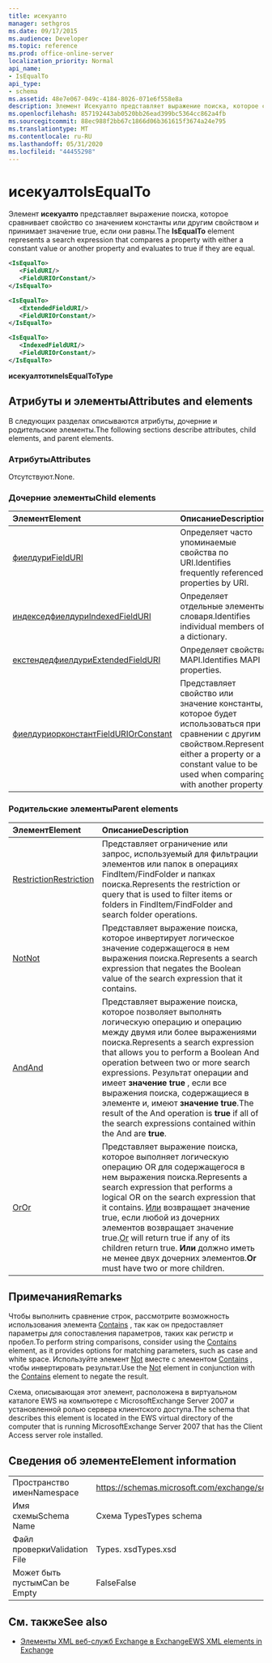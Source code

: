 ```yaml
---
title: исекуалто
manager: sethgros
ms.date: 09/17/2015
ms.audience: Developer
ms.topic: reference
ms.prod: office-online-server
localization_priority: Normal
api_name:
- IsEqualTo
api_type:
- schema
ms.assetid: 48e7e067-049c-4184-8026-071e6f558e8a
description: Элемент Исекуалто представляет выражение поиска, которое сравнивает свойство со значением константы или другим свойством и принимает значение true, если они равны.
ms.openlocfilehash: 857192443ab0520bb26ead399bc5364cc862a4fb
ms.sourcegitcommit: 88ec988f2bb67c1866d06b361615f3674a24e795
ms.translationtype: MT
ms.contentlocale: ru-RU
ms.lasthandoff: 05/31/2020
ms.locfileid: "44455298"
---
```

# <a name="isequalto"></a><span data-ttu-id="e4fd8-103">исекуалто</span><span class="sxs-lookup"><span data-stu-id="e4fd8-103">IsEqualTo</span></span>

<span data-ttu-id="e4fd8-104">Элемент **исекуалто** представляет выражение поиска, которое сравнивает свойство со значением константы или другим свойством и принимает значение true, если они равны.</span><span class="sxs-lookup"><span data-stu-id="e4fd8-104">The **IsEqualTo** element represents a search expression that compares a property with either a constant value or another property and evaluates to true if they are equal.</span></span> 
  
```xml
<IsEqualTo>
   <FieldURI/>
   <FieldURIOrConstant/>
</IsEqualTo>
```

```xml
<IsEqualTo>
   <ExtendedFieldURI/>
   <FieldURIOrConstant/>
</IsEqualTo>
```

```xml
<IsEqualTo>
   <IndexedFieldURI/> 
   <FieldURIOrConstant/>
</IsEqualTo>
```

<span data-ttu-id="e4fd8-105">**исекуалтотипе**</span><span class="sxs-lookup"><span data-stu-id="e4fd8-105">**IsEqualToType**</span></span>

## <a name="attributes-and-elements"></a><span data-ttu-id="e4fd8-106">Атрибуты и элементы</span><span class="sxs-lookup"><span data-stu-id="e4fd8-106">Attributes and elements</span></span>

<span data-ttu-id="e4fd8-107">В следующих разделах описываются атрибуты, дочерние и родительские элементы.</span><span class="sxs-lookup"><span data-stu-id="e4fd8-107">The following sections describe attributes, child elements, and parent elements.</span></span>
  
### <a name="attributes"></a><span data-ttu-id="e4fd8-108">Атрибуты</span><span class="sxs-lookup"><span data-stu-id="e4fd8-108">Attributes</span></span>

<span data-ttu-id="e4fd8-109">Отсутствуют.</span><span class="sxs-lookup"><span data-stu-id="e4fd8-109">None.</span></span>
  
### <a name="child-elements"></a><span data-ttu-id="e4fd8-110">Дочерние элементы</span><span class="sxs-lookup"><span data-stu-id="e4fd8-110">Child elements</span></span>

|<span data-ttu-id="e4fd8-111">**Элемент**</span><span class="sxs-lookup"><span data-stu-id="e4fd8-111">**Element**</span></span>|<span data-ttu-id="e4fd8-112">**Описание**</span><span class="sxs-lookup"><span data-stu-id="e4fd8-112">**Description**</span></span>|
|:-----|:-----|
|[<span data-ttu-id="e4fd8-113">фиелдури</span><span class="sxs-lookup"><span data-stu-id="e4fd8-113">FieldURI</span></span>](fielduri.md) <br/> |<span data-ttu-id="e4fd8-114">Определяет часто упоминаемые свойства по URI.</span><span class="sxs-lookup"><span data-stu-id="e4fd8-114">Identifies frequently referenced properties by URI.</span></span>  <br/> |
|[<span data-ttu-id="e4fd8-115">индекседфиелдури</span><span class="sxs-lookup"><span data-stu-id="e4fd8-115">IndexedFieldURI</span></span>](indexedfielduri.md) <br/> |<span data-ttu-id="e4fd8-116">Определяет отдельные элементы словаря.</span><span class="sxs-lookup"><span data-stu-id="e4fd8-116">Identifies individual members of a dictionary.</span></span>  <br/> |
|[<span data-ttu-id="e4fd8-117">екстендедфиелдури</span><span class="sxs-lookup"><span data-stu-id="e4fd8-117">ExtendedFieldURI</span></span>](extendedfielduri.md) <br/> |<span data-ttu-id="e4fd8-118">Определяет свойства MAPI.</span><span class="sxs-lookup"><span data-stu-id="e4fd8-118">Identifies MAPI properties.</span></span>  <br/> |
|[<span data-ttu-id="e4fd8-119">фиелдуриорконстант</span><span class="sxs-lookup"><span data-stu-id="e4fd8-119">FieldURIOrConstant</span></span>](fielduriorconstant.md) <br/> |<span data-ttu-id="e4fd8-120">Представляет свойство или значение константы, которое будет использоваться при сравнении с другим свойством.</span><span class="sxs-lookup"><span data-stu-id="e4fd8-120">Represents either a property or a constant value to be used when comparing with another property.</span></span>  <br/> |
   
### <a name="parent-elements"></a><span data-ttu-id="e4fd8-121">Родительские элементы</span><span class="sxs-lookup"><span data-stu-id="e4fd8-121">Parent elements</span></span>

|<span data-ttu-id="e4fd8-122">**Элемент**</span><span class="sxs-lookup"><span data-stu-id="e4fd8-122">**Element**</span></span>|<span data-ttu-id="e4fd8-123">**Описание**</span><span class="sxs-lookup"><span data-stu-id="e4fd8-123">**Description**</span></span>|
|:-----|:-----|
|[<span data-ttu-id="e4fd8-124">Restriction</span><span class="sxs-lookup"><span data-stu-id="e4fd8-124">Restriction</span></span>](restriction.md) <br/> |<span data-ttu-id="e4fd8-125">Представляет ограничение или запрос, используемый для фильтрации элементов или папок в операциях FindItem/FindFolder и папках поиска.</span><span class="sxs-lookup"><span data-stu-id="e4fd8-125">Represents the restriction or query that is used to filter items or folders in FindItem/FindFolder and search folder operations.</span></span>  <br/> |
|[<span data-ttu-id="e4fd8-126">Not</span><span class="sxs-lookup"><span data-stu-id="e4fd8-126">Not</span></span>](not.md) <br/> |<span data-ttu-id="e4fd8-127">Представляет выражение поиска, которое инвертирует логическое значение содержащегося в нем выражения поиска.</span><span class="sxs-lookup"><span data-stu-id="e4fd8-127">Represents a search expression that negates the Boolean value of the search expression that it contains.</span></span>  <br/> |
|[<span data-ttu-id="e4fd8-128">And</span><span class="sxs-lookup"><span data-stu-id="e4fd8-128">And</span></span>](and.md) <br/> |<span data-ttu-id="e4fd8-129">Представляет выражение поиска, которое позволяет выполнять логическую операцию и операцию между двумя или более выражениями поиска.</span><span class="sxs-lookup"><span data-stu-id="e4fd8-129">Represents a search expression that allows you to perform a Boolean And operation between two or more search expressions.</span></span> <span data-ttu-id="e4fd8-130">Результат операции and имеет **значение true** , если все выражения поиска, содержащиеся в элементе и, имеют **значение true**.</span><span class="sxs-lookup"><span data-stu-id="e4fd8-130">The result of the And operation is **true** if all of the search expressions contained within the And are **true**.</span></span>  <br/> |
|[<span data-ttu-id="e4fd8-131">Or</span><span class="sxs-lookup"><span data-stu-id="e4fd8-131">Or</span></span>](or.md) <br/> |<span data-ttu-id="e4fd8-132">Представляет выражение поиска, которое выполняет логическую операцию OR для содержащегося в нем выражения поиска.</span><span class="sxs-lookup"><span data-stu-id="e4fd8-132">Represents a search expression that performs a logical OR on the search expression that it contains.</span></span> <span data-ttu-id="e4fd8-133">[Или](or.md) возвращает значение true, если любой из дочерних элементов возвращает значение true.</span><span class="sxs-lookup"><span data-stu-id="e4fd8-133">[Or](or.md) will return true if any of its children return true.</span></span> <span data-ttu-id="e4fd8-134">**Или** должно иметь не менее двух дочерних элементов.</span><span class="sxs-lookup"><span data-stu-id="e4fd8-134">**Or** must have two or more children.</span></span>  <br/> |
   
## <a name="remarks"></a><span data-ttu-id="e4fd8-135">Примечания</span><span class="sxs-lookup"><span data-stu-id="e4fd8-135">Remarks</span></span>

<span data-ttu-id="e4fd8-136">Чтобы выполнить сравнение строк, рассмотрите возможность использования элемента [Contains](contains.md) , так как он предоставляет параметры для сопоставления параметров, таких как регистр и пробел.</span><span class="sxs-lookup"><span data-stu-id="e4fd8-136">To perform string comparisons, consider using the [Contains](contains.md) element, as it provides options for matching parameters, such as case and white space.</span></span> <span data-ttu-id="e4fd8-137">Используйте элемент [Not](not.md) вместе с элементом [Contains](contains.md) , чтобы инвертировать результат.</span><span class="sxs-lookup"><span data-stu-id="e4fd8-137">Use the [Not](not.md) element in conjunction with the [Contains](contains.md) element to negate the result.</span></span> 
  
<span data-ttu-id="e4fd8-138">Схема, описывающая этот элемент, расположена в виртуальном каталоге EWS на компьютере с MicrosoftExchange Server 2007 и установленной ролью сервера клиентского доступа.</span><span class="sxs-lookup"><span data-stu-id="e4fd8-138">The schema that describes this element is located in the EWS virtual directory of the computer that is running MicrosoftExchange Server 2007 that has the Client Access server role installed.</span></span>
  
## <a name="element-information"></a><span data-ttu-id="e4fd8-139">Сведения об элементе</span><span class="sxs-lookup"><span data-stu-id="e4fd8-139">Element information</span></span>

|||
|:-----|:-----|
|<span data-ttu-id="e4fd8-140">Пространство имен</span><span class="sxs-lookup"><span data-stu-id="e4fd8-140">Namespace</span></span>  <br/> |https://schemas.microsoft.com/exchange/services/2006/types  <br/> |
|<span data-ttu-id="e4fd8-141">Имя схемы</span><span class="sxs-lookup"><span data-stu-id="e4fd8-141">Schema Name</span></span>  <br/> |<span data-ttu-id="e4fd8-142">Схема Types</span><span class="sxs-lookup"><span data-stu-id="e4fd8-142">Types schema</span></span>  <br/> |
|<span data-ttu-id="e4fd8-143">Файл проверки</span><span class="sxs-lookup"><span data-stu-id="e4fd8-143">Validation File</span></span>  <br/> |<span data-ttu-id="e4fd8-144">Types. xsd</span><span class="sxs-lookup"><span data-stu-id="e4fd8-144">Types.xsd</span></span>  <br/> |
|<span data-ttu-id="e4fd8-145">Может быть пустым</span><span class="sxs-lookup"><span data-stu-id="e4fd8-145">Can be Empty</span></span>  <br/> |<span data-ttu-id="e4fd8-146">False</span><span class="sxs-lookup"><span data-stu-id="e4fd8-146">False</span></span>  <br/> |
   
## <a name="see-also"></a><span data-ttu-id="e4fd8-147">См. также</span><span class="sxs-lookup"><span data-stu-id="e4fd8-147">See also</span></span>

- [<span data-ttu-id="e4fd8-148">Элементы XML веб-служб Exchange в Exchange</span><span class="sxs-lookup"><span data-stu-id="e4fd8-148">EWS XML elements in Exchange</span></span>](ews-xml-elements-in-exchange.md)

